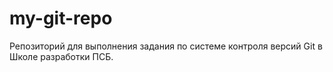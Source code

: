 # my-git-repo
Репозиторий для выполнения задания по системе контроля версий Git в Школе разработки ПСБ.
